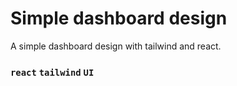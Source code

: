 # Simple dashboard design

A simple dashboard design with tailwind and react.

### `react`  `tailwind`  `UI`


